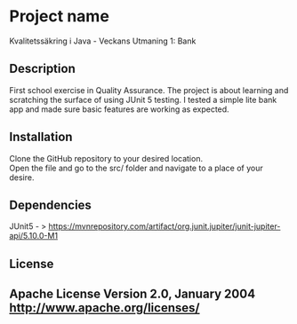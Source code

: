 # Project name
Kvalitetssäkring i Java - Veckans Utmaning 1: Bank

## Description
First school exercise in Quality Assurance.
The project is about learning and scratching the surface of using JUnit 5 testing.
I tested a simple lite bank app and made sure basic features are working as expected.

## Installation

Clone the GitHub repository to your desired location.  
Open the file and go to the src/ folder and navigate to a place of your desire.

## Dependencies
JUnit5 - > https://mvnrepository.com/artifact/org.junit.jupiter/junit-jupiter-api/5.10.0-M1

## License  

Apache License
Version 2.0, January 2004
http://www.apache.org/licenses/
---